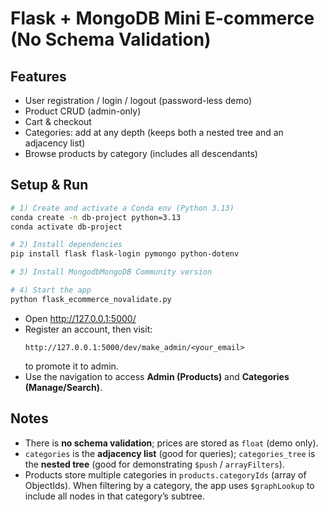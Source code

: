 # Flask + MongoDB Mini E-commerce (No Schema Validation)

## Features
- User registration / login / logout (password-less demo)
- Product CRUD (admin-only)
- Cart & checkout
- Categories: add at any depth (keeps both a nested tree and an adjacency list)
- Browse products by category (includes all descendants)

## Setup & Run

```bash
# 1) Create and activate a Conda env (Python 3.13)
conda create -n db-project python=3.13
conda activate db-project

# 2) Install dependencies
pip install flask flask-login pymongo python-dotenv

# 3) Install MongodbMongoDB Community version

# 4) Start the app
python flask_ecommerce_novalidate.py
```

- Open http://127.0.0.1:5000/
- Register an account, then visit:
  ```
  http://127.0.0.1:5000/dev/make_admin/<your_email>
  ```
  to promote it to admin.
- Use the navigation to access **Admin (Products)** and **Categories (Manage/Search)**.

## Notes
- There is **no schema validation**; prices are stored as `float` (demo only).
- `categories` is the **adjacency list** (good for queries); `categories_tree` is the **nested tree** (good for demonstrating `$push` / `arrayFilters`).
- Products store multiple categories in `products.categoryIds` (array of ObjectIds). When filtering by a category, the app uses `$graphLookup` to include all nodes in that category’s subtree.
